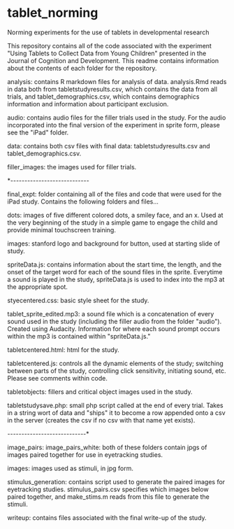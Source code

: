 tablet_norming
==============

Norming experiments for the use of tablets in developmental research

This repository contains all of the code associated with the experiment "Using Tablets to Collect Data from Young Children" presented in the Journal of Cognition and Development. This readme contains information about the contents of each folder for the repository.

analysis: contains R markdown files for analysis of data. analysis.Rmd reads in data both from tabletstudyresults.csv, which contains the data from all trials, and tablet_demographics.csv, which contains demographics information and information about participant exclusion.

audio: contains audio files for the filler trials used in the study. For the audio incorporated into the final version of the experiment in sprite form, please see the "iPad" folder.

data: contains both csv files with final data: tabletstudyresults.csv and tablet_demographics.csv. 

filler_images: the images used for filler trials. 

*----------------------------

final_expt: folder containing all of the files and code that were used for the iPad study. Contains the following folders and files...

dots: images of five different colored dots, a smiley face, and an x. Used at the very beginning of the study in a simple game to engage the child and provide minimal touchscreen training. 

images: stanford logo and background for button, used at starting slide of study.

spriteData.js: contains information about the start time, the length, and the onset of the target word for each of the sound files in the sprite. Everytime a sound is played in the study, spriteData.js is used to index into the mp3 at the appropriate spot.

styecentered.css: basic style sheet for the study.

tablet_sprite_edited.mp3: a sound file which is a concatenation of every sound used in the study (including the filler audio from the folder "audio"). Created using Audacity. Information for where each sound prompt occurs within the mp3 is contained within "spriteData.js."

tabletcentered.html: html for the study. 

tabletcentered.js: controls all the dynamic elements of the study; switching between parts of the study, controlling click sensitivity, initiating sound, etc. Please see comments within code.

tabletobjects: fillers and critical object images used in the study. 

tabletstudysave.php: small php script called at the end of every trial. Takes in a string wort of data and "ships" it to become a row appended onto a csv in the server (creates the csv if no csv with that name yet exists). 

----------------------------*

image_pairs:
image_pairs_white: both of these folders contain jpgs of images paired together for use in eyetracking studies.

images: images used as stimuli, in jpg form. 

stimulus_generation: contains script used to generate the paired images for eyetracking studies. stimulus_pairs.csv specifies which images below paired together, and make_stims.m reads from this file to generate the stimuli. 

writeup: contains files associated with the final write-up of the study. 
